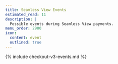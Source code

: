 ```yaml
---
title: Seamless View Events
estimated_read: 11
description: |
  Possible events during Seamless View payments.
menu_order: 2900
icon:
  content: event
  outlined: true
---
```


{% include checkout-v3-events.md %}
